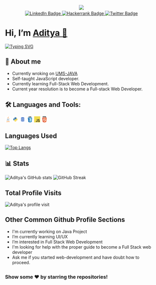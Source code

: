 <div id="header" align="center">
  <img src="https://media.giphy.com/media/M9gbBd9nbDrOTu1Mqx/giphy.gif" width="100"/>
</div>

<div id="badges" align="center">

  <a href="https://www.linkedin.com/in/sqladitya/" target="_blank" rel="noopener">
    <img src="https://img.shields.io/badge/LinkedIn-blue?style=for-the-badge&logo=linkedin&logoColor=white" alt="LinkedIn Badge"/>
  </a>
  <a href="https://www.hackerrank.com/iamadityaanand" target="_blank" rel="noopener">
    <img src="https://img.shields.io/badge/Hackerrank-black?style=for-the-badge&logo=HackerRank&logoColor=white" alt="Hackerrank Badge"/>
  </a>
  <a href="https://twitter.com/sqladitya" target="_blank" rel="noopener">
    <img src="https://img.shields.io/badge/Twitter-white?style=for-the-badge&logo=twitter&logoColor=blue" alt="Twitter Badge"/>
  </a>
</div>



# Hi, I’m [Aditya 👋](https://aditya-anand.com/)
<a href="https://git.io/typing-svg"><img src="https://readme-typing-svg.herokuapp.com?font=Ysabeau+SC&weight=500&size=25&duration=6000&pause=1000&center=true&vCenter=true&width=435&lines=Data+Structure+and+Algorithm;UI%2FUX+Designer;Full+Stack+Web+Developer" alt="Typing SVG" /></a>
## 🚀 About me
- Currently wroking on [UMS-JAVA](https://github.com/sqladitya/UMS-Java) 
- Self-taught JavaScript developer.
- Currently learning Full-Stack Web Development.
- Current year resolution is to become a Full-stack Web Developer.
## 🛠 Languages and Tools:
<code><img height="20" src="https://raw.githubusercontent.com/github/explore/80688e429a7d4ef2fca1e82350fe8e3517d3494d/topics/java/java.png"></code>
<code><img height="20" src="https://raw.githubusercontent.com/github/explore/80688e429a7d4ef2fca1e82350fe8e3517d3494d/topics/python/python.png"></code>
<code><img height="20" src="https://raw.githubusercontent.com/github/explore/80688e429a7d4ef2fca1e82350fe8e3517d3494d/topics/sql/sql.png"></code>
<code><img height="20" src="https://raw.githubusercontent.com/github/explore/80688e429a7d4ef2fca1e82350fe8e3517d3494d/topics/css/css.png"></code> 
<code><img height="20" src="https://raw.githubusercontent.com/github/explore/80688e429a7d4ef2fca1e82350fe8e3517d3494d/topics/javascript/javascript.png"></code> 
<code><img height="20" src="https://raw.githubusercontent.com/github/explore/80688e429a7d4ef2fca1e82350fe8e3517d3494d/topics/html/html.png"></code> 


## Languages Used
[![Top Langs](https://github-readme-stats-sigma-five.vercel.app/api/top-langs/?username=sqladitya&layout=compact&theme=vision-friendly-dark)](https://github.com/sqladitya/github-readme-stats)
## 📊 Stats 
![Aditya's GitHub stats](https://github-readme-stats-sigma-five.vercel.app/api?username=sqladitya&theme=radical&show_icons=true)
![GitHub Streak](http://github-readme-streak-stats.herokuapp.com?user=sqladitya&theme=dark&background=000000)
## Total Profile Visits
![Aditya's profile visit](https://profile-counter.glitch.me/%7Bsqladitya%7D/count.svg)


## Other Common Github Profile Sections
-  I'm currently working on Java Project
-  I’m currently learning UI/UX
-  I’m interested in Full Stack Web Development
-  I'm looking for help with the proper guide to become a Full Stack web developer
-  Ask me if you started web-development and have doubt how to proceed.

##
### Show some ❤️ by starring the repositories!

</div>
